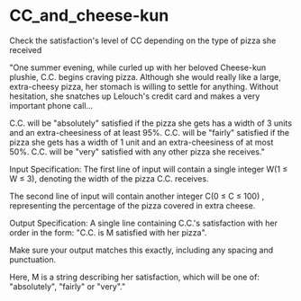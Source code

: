 # CC_and_cheese-kun

Check the satisfaction's level of CC depending on the type of pizza she received

"One summer evening, while curled up with her beloved Cheese-kun plushie, C.C. begins craving pizza. Although she would really like a large, extra-cheesy pizza, her stomach is willing to settle for anything. Without hesitation, she snatches up Lelouch's credit card and makes a very important phone call…

C.C. will be "absolutely" satisfied if the pizza she gets has a width of 3 units and an extra-cheesiness of at least 95%.
C.C. will be "fairly" satisfied if the pizza she gets has a width of 1 unit and an extra-cheesiness of at most 50%.
C.C. will be "very" satisfied with any other pizza she receives."

Input Specification:
The first line of input will contain a single integer  W(1 ≤ W ≤ 3), denoting the width of the pizza C.C. receives.

The second line of input will contain another integer C(0 ≤ C ≤ 100) , representing the percentage of the pizza covered in extra cheese.

Output Specification:
A single line containing C.C.'s satisfaction with her order in the form: "C.C. is M satisfied with her pizza".

Make sure your output matches this exactly, including any spacing and punctuation.

Here, M is a string describing her satisfaction, which will be one of: "absolutely", "fairly" or "very"."

